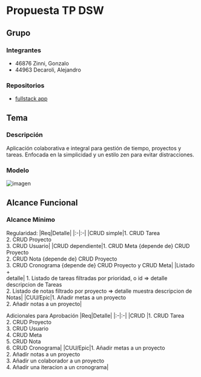 # Propuesta TP DSW

## Grupo
### Integrantes
* 46876 Zinni, Gonzalo
* 44963 Decaroli, Alejandro


### Repositorios
* [fullstack app](https://github.com/alejandro-decaroli/TimeFlow)


## Tema
### Descripción
Aplicación colaborativa e integral para gestión de tiempo, proyectos y tareas. Enfocada en la simplicidad y un estilo zen para evitar distracciones. 

### Modelo
![imagen](https://github.com/user-attachments/assets/0d508cc2-1586-41ce-9392-de6b89049ffe)



## Alcance Funcional 

### Alcance Mínimo

Regularidad:
|Req|Detalle|
|:-|:-|
|CRUD simple|1. CRUD Tarea<br>2. CRUD Proyecto<br>3. CRUD Usuario|
|CRUD dependiente|1. CRUD Meta {depende de} CRUD Proyecto<br>2. CRUD Nota {depende de} CRUD Proyecto<br>3. CRUD Cronograma {depende de} CRUD Proyecto y CRUD Meta|
|Listado<br>+<br>detalle| 1. Listado de tareas filtradas por prioridad, o id => detalle descripcion de Tareas<br> 2. Listado de notas filtrado por proyecto => detalle muestra descripcion de Notas|
|CUU/Epic|1. Añadir metas a un proyecto<br>2. Añadir notas a un proyecto|


Adicionales para Aprobación
|Req|Detalle|
|:-|:-|
|CRUD |1. CRUD Tarea<br>2. CRUD Proyecto<br>3. CRUD Usuario<br>4. CRUD Meta<br>5. CRUD Nota<br>6. CRUD Cronograma|
|CUU/Epic|1. Añadir metas a un proyecto<br>2. Añadir notas a un proyecto<br>3. Añadir un colaborador a un proyecto<br>4. Añadir una iteracion a un cronograma|




